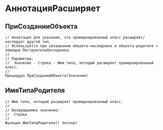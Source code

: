 # АннотацияРасширяет

## ПриСозданииОбъекта

```bsl
// Аннотация для указания, что промаркированный класс расширяет/наследует другой тип.
// Используется при связывании объекта-наследника и объекта-родителя с помощью ПостроительНаследника.
//
// Параметры:
//  Значение - Строка - Имя типа, который расширяет промаркированный класс.
//
Процедура ПриСозданииОбъекта(Значение) 
```

## ИмяТипаРодителя

```bsl
// Имя типа, который расширяет промаркированный класс.
//
// Возвращаемое значение:
//  Строка
//
Функция ИмяТипаРодителя() Экспорт
```

